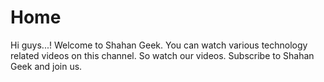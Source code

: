 # Home
Hi guys...! Welcome to Shahan Geek. You can watch various technology related videos on this channel. So watch our videos. Subscribe to Shahan Geek and join us.
